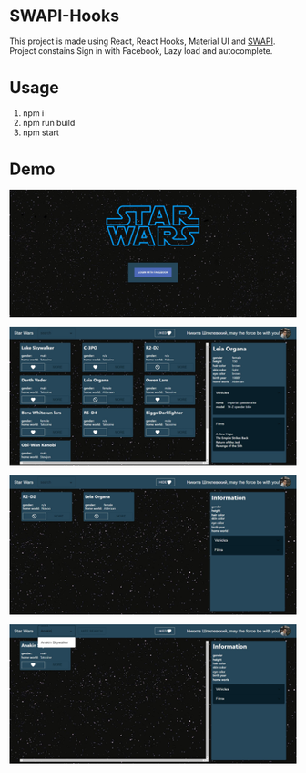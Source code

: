 # SWAPI-Hooks

This project is made using React, React Hooks, Material UI and [SWAPI](https://swapi.dev/).
Project constains Sign in with Facebook, Lazy load and autocomplete.

# Usage
1. npm i
2. npm run build
3. npm start

# Demo
![photo](pictures/1.JPG)

![photo](pictures/2.jpg)

![photo](pictures/3.jpg)

![photo](pictures/4.jpg)
